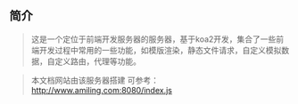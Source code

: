 ## 简介

> 这是一个定位于前端开发服务器的服务器，基于koa2开发，集合了一些前端开发过程中常用的一些功能，如模版渲染，静态文件请求，自定义模拟数据，自定义路由，代理等功能。

> 本文档网站由该服务器搭建 可参考：http://www.amiling.com:8080/index.js